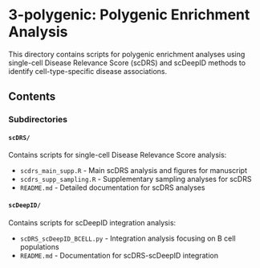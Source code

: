 # 3-polygenic: Polygenic Enrichment Analysis

This directory contains scripts for polygenic enrichment analyses using single-cell Disease Relevance Score (scDRS) and scDeepID methods to identify cell-type-specific disease associations.

## Contents

### Subdirectories

#### `scDRS/`
Contains scripts for single-cell Disease Relevance Score analysis:
- `scdrs_main_supp.R` - Main scDRS analysis and figures for manuscript
- `scdrs_supp_sampling.R` - Supplementary sampling analyses for scDRS
- `README.md` - Detailed documentation for scDRS analyses

#### `scDeepID/` 
Contains scripts for scDeepID integration analysis:
- `scDRS_scDeepID_BCELL.py` - Integration analysis focusing on B cell populations
- `README.md` - Documentation for scDRS-scDeepID integration

